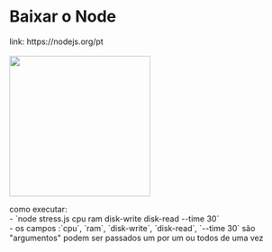 <h1>Baixar o Node</h1> 
link: https://nodejs.org/pt <br/><br/>

 <img src="https://github.com/user-attachments/assets/a598b1f0-775a-45f8-b61d-78de9cdfce69" width="250" />

<p>
 como executar: <br/>
 - `node stress.js cpu ram disk-write disk-read --time 30` <br/>
 - os campos :`cpu`, `ram`, `disk-write`, `disk-read`, `--time 30` são "argumentos" podem ser passados um por um ou todos de uma vez
</p>
 
